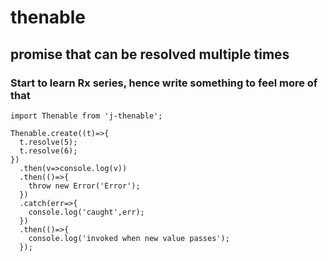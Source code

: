 # thenable
## promise that can be resolved multiple times
### Start to learn Rx series, hence write something to feel more of that
```
import Thenable from 'j-thenable';

Thenable.create((t)=>{
  t.resolve(5);
  t.resolve(6);
})
  .then(v=>console.log(v))
  .then(()=>{
    throw new Error('Error');
  })
  .catch(err=>{
    console.log('caught',err);
  })
  .then(()=>{
    console.log('invoked when new value passes');
  });
```
